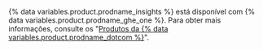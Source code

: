 {% data variables.product.prodname_insights %} está disponível com {% data variables.product.prodname_ghe_one %}. Para obter mais informações, consulte os "[Produtos da {% data variables.product.prodname_dotcom %}](/articles/githubs-products)".